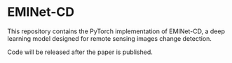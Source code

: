 # EMINet-CD
This repository contains the PyTorch implementation of ​​EMINet-CD​​, a deep learning model designed for remote sensing images ​​change detection​​.

Code will be released ​​after​​ the paper is published.
